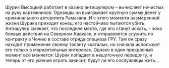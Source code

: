 <!--2025-10-19 11:50:49--><!--pdate:2013-->
Шурик Высоцкий работает в казино антишулером – вычисляет нечистых на руку картежников. Однажды он выигрывает крупную сумму денег у криминального авторитета Рамазана. И с этого момента размеренной жизни Шурика приходит конец: его настойчиво пытаются убить. Антишулер смекает, что последнее место, где его станут искать, – зона боевых действий на Северном Кавказе, и отправляется служить по контракту в Чечню в составе отряда спецназа ГРУ. Там он сразу находит применение своему таланту «каталы», но сначала использует его только в меркантильных интересах. Однако в один прекрасный момент все меняется: Шурик попадает в нешуточную передрягу, и теперь от его умения играть зависит, будут ли его сослуживцы жить…